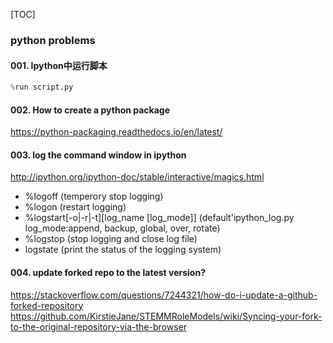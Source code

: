 [TOC]

### python problems

#### 001. Ipython中运行脚本

```python
%run script.py
```

#### 002. How to create a python package

https://python-packaging.readthedocs.io/en/latest/

#### 003. log the command window in ipython
http://ipython.org/ipython-doc/stable/interactive/magics.html
- %logoff       (temperory stop logging)
- %logon        (restart logging)
- %logstart[-o|-r|-t][log_name [log_mode]]     (default'ipython_log.py log_mode:append, backup, global, over, rotate)
- %logstop      (stop logging and close log file)
- logstate      (print the status of the logging system)

#### 004. update forked repo to the latest version?
https://stackoverflow.com/questions/7244321/how-do-i-update-a-github-forked-repository
https://github.com/KirstieJane/STEMMRoleModels/wiki/Syncing-your-fork-to-the-original-repository-via-the-browser